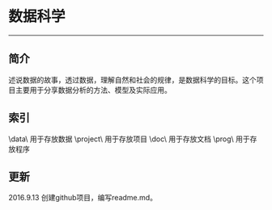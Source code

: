 ﻿# 数据科学

----------

## 简介

述说数据的故事，透过数据，理解自然和社会的规律，是数据科学的目标。这个项目主要用于分享数据分析的方法、模型及实际应用。

## 索引
\data\ 用于存放数据
\project\ 用于存放项目
\doc\ 用于存放文档
\prog\ 用于存放程序

## 更新

2016.9.13 创建github项目，编写readme.md。